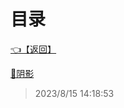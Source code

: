 # 目录  


[👈【返回】](/--目录--/Unity笔记/--目录--Unity笔记)  


[📜阴影](/Unity笔记/Unity的特性/阴影)  







> 2023/8/15 14:18:53
